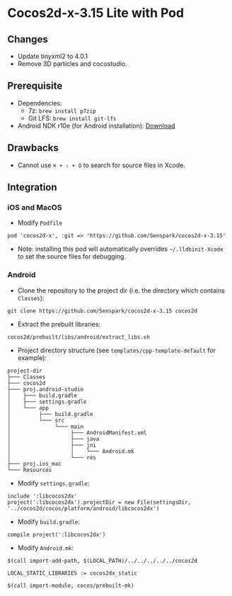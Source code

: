 # Cocos2d-x-3.15 Lite with Pod

## Changes

- Update tinyxml2 to 4.0.1
- Remove 3D particles and cocostudio.

## Prerequisite

- Dependencies:
  - 7z: `brew install p7zip`
  - Git LFS: `brew install git-lfs`
- Android NDK r10e (for Android installation): [Download](https://dl.google.com/android/repository/android-ndk-r10e-darwin-x86_64.zip)

## Drawbacks

- Cannot use `⌘ + ⇧ + O` to search for source files in Xcode.

## Integration

### iOS and MacOS

- Modify `Podfile`

```
pod 'cocos2d-x', :git => 'https://github.com/Senspark/cocos2d-x-3.15'
```

- Note: installing this pod will automatically overrides `~/.lldbinit-Xcode` to set the source files for debugging.

### Android

- Clone the repository to the project dir (i.e. the directory which contains `Classes`):

```
git clone https://github.com/Senspark/cocos2d-x-3.15 cocos2d
```

- Extract the prebuilt libraries:

```
cocos2d/prebuilt/libs/android/extract_libs.sh
```

- Project directory structure (see `templates/cpp-template-default` for example):

```
project-dir
├─── Classes
├─── cocos2d
├─── proj.android-studio
│    ├─── build.gradle
│    ├─── settings.gradle
│    └─── app
│         ├─── build.gradle
│         └─── src
│              └─── main
│                   ├─── AndroidManifest.xml
│                   ├─── java
│                   ├─── jni
│                   │    └─── Android.mk
│                   └─── res
├─── proj.ios_mac
└─── Resources
```

- Modify `settings.gradle`:

```
include ':libcocos2dx'
project(':libcocos2dx').projectDir = new File(settingsDir, '../cocos2d/cocos/platform/android/libcocos2dx')
```

- Modify `build.gradle`:

```
compile project(':libcocos2dx')
```

- Modify `Android.mk`:

```
$(call import-add-path, $(LOCAL_PATH)/../../../../../cocos2d

LOCAL_STATIC_LIBRARIES := cocos2dx_static

$(call import-module, cocos/prebuilt-mk)
```